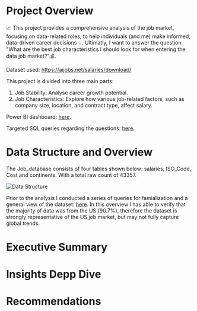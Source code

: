 # Project Overview
 📈 This project provides a comprehensive analysis of the job market, focusing on data-related roles, to help individuals (and me) make informed, data-driven career decisions 💡. Ultimatly, I want to answer the question  "What are the best job characteristics I should look for when entering the data job market?"💰.
<br />

Dataset used: https://aijobs.net/salaries/download/

This project is divided into three main parts:
1. Job Stability: Analyse career growth potential.
2. Job Characteristics: Explore how various job-related factors, such as company size, location, and contract type, affect salary.

Power BI dashboard: [here](https://github.com/MarquesMariana/Data-Jobs-Analysis/blob/main/Data%20Job%20Market.pbix).

Targeted SQL queries regarding the questions: [here](https://github.com/MarquesMariana/Data-Jobs-Analysis/tree/main/SQL_Scripts).

# Data Structure and Overview
The Job_database consists of four tables shown below: salaries, ISO_Code, Cost and continents. With a total raw count of 43357.


![Data Structure](https://github.com/user-attachments/assets/aa109a6c-ff7f-4b1a-8914-1110998a0365)


Prior to the analysis I conducted a series of queries for famialization and a general view of the dataset: [here](https://github.com/MarquesMariana/Data-Jobs-Analysis/blob/main/SQL_Scripts/0-Dataset_Overview.sql). In this overview I has able to verify that the majority of data was from the US (90.7%), therefore the dataset is strongly representative of the US job market, but may not fully capture global trends.

# Executive Summary


# Insights Depp Dive

# Recommendations






